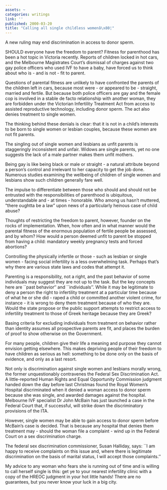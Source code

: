 ```yaml
---
assets: ~
categories: writings
link: ''
published: 2000-03-20
title: "Calling all single childless womenâ\x80¦"
---
```

A new ruling may end discrimination in access to donor sperm.

SHOULD everyone have the freedom to parent? Fitness for parenthood has
been a hot topic in Victoria recently. Reports of children locked in hot
cars, and the Melbourne Magistrates Court’s dismissal of charges against
two gay police officers who used IVF to have a baby, have forced us to
think about who is - and is not - fit to parent.

Questions of parental fitness are unlikely to have confronted the
parents of the children left in cars, because most were - or appeared to
be - straight, married and fertile. But because both police officers are
gay and the female cop is involved in a stable de facto relationship
with another woman, they are forbidden under the Victorian Infertility
Treatment Act from access to assisted reproductive technology, including
donor sperm. The act also denies treatment to single women.

The thinking behind these denials is clear: that it is not in a child’s
interests to be born to single women or lesbian couples, because these
women are not fit parents.

The singling out of single women and lesbians as unfit parents is
staggeringly inconsistent and unfair. Widows are single parents, yet no
one suggests the lack of a male partner makes them unfit mothers.

Being gay is like being black or male or straight - a natural attribute
beyond a person’s control and irrelevant to her capacity to get the job
done. Numerous studies examining the wellbeing of children of single
women and lesbians show such children generally fare well.

The impulse to differentiate between those who should and should not be
entrusted with the responsibilities of parenthood is ubiquitous,
understandable and - at times - honorable. Who among us hasn’t muttered,
“there oughtta be a law” upon news of a particularly heinous case of
child abuse?

Thoughts of restricting the freedom to parent, however, founder on the
rocks of implementation. When, how often and in what manner would the
parental fitness of the enormous population of fertile people be
assessed, and by whom? How would a person deemed unfit to parent be
stopped from having a child: mandatory weekly pregnancy tests and forced
abortions?

Controlling the physically infertile or those - such as lesbian or
single women - facing social infertility is a less overwhelming task.
Perhaps that’s why there are various state laws and codes that attempt
it.

Parenting is a responsibility, not a right, and the past behavior of
some individuals may suggest they are not up to the task. But the key
concepts here are \`\`past behavior‘’ and \`\`individuals’’. While it
may be legitimate to deny a person the right to infertility treatment at
a particular time because of what he or she did - raped a child or
committed another violent crime, for instance - it is wrong to deny them
treatment because of who they are. Would the state propose or the public
support attempts to restrict access to infertility treatment to those of
Greek heritage because they are Greek?

Basing criteria for excluding individuals from treatment on behavior
rather than identity assumes all prospective parents are fit, and places
the burden of proof to show otherwise on the Government.

For many people, children give their life a meaning and purpose they
cannot envision getting elsewhere. This makes depriving people of their
freedom to have children as serious as hell: something to be done only
on the basis of evidence, and only as a last resort.

Not only is discrimination against single women and lesbians morally
wrong, the former unquestionably contravenes the Federal Sex
Discrimination Act. A little-reported Human Rights and Equal Opportunity
Commission judgment handed down the day before last Christmas found the
Royal Women’s Hospital discriminated when it denied a woman access to
donor sperm because she was single, and awarded damages against the
hospital. Melbourne IVF specialist Dr John McBain has just launched a
case in the Federal Court that, if successful, will strike down the
discriminatory provisions of the ITA.

However, single women may be able to gain access to donor sperm before
McBain’s case is decided. That is because any hospital that denies them
treatment may - should the woman file a complaint - wind up in the
Federal Court on a sex discrimination charge.

The federal sex discrimination commissioner, Susan Halliday, says: \`\`I
am happy to receive complaints on this issue and, where there is
legitimate discrimination on the basis of marital status, I will accept
those complaints.’’

My advice to any woman who fears she is running out of time and is
willing to call herself single is this: get ye to your nearest
infertility clinic with a copy of the HREOC judgment in your hot little
hands! There are no guarantees, but you never know your luck in a big
city.